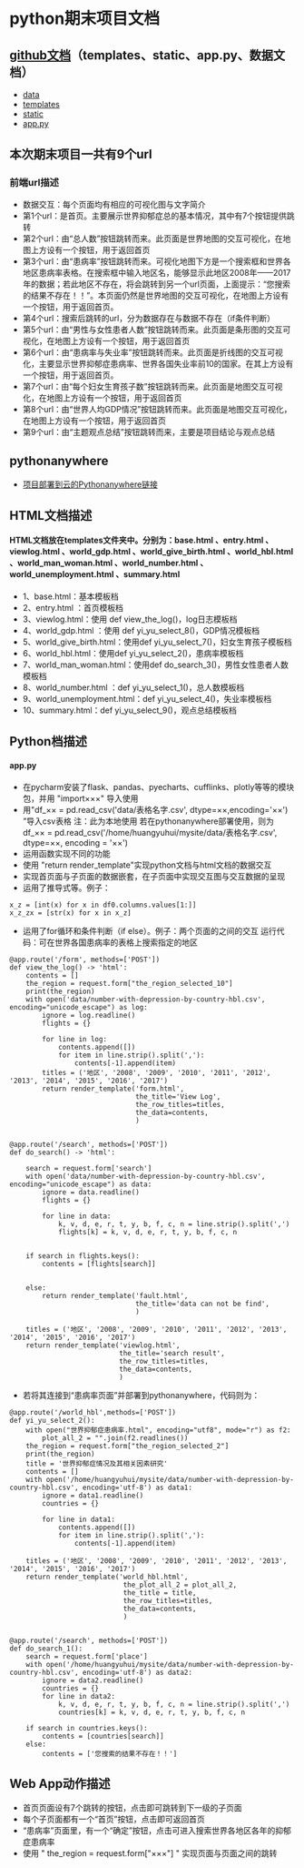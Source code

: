 # python期末项目文档

## [github文档](https://github.com/DingXiaoYing181013129/python)（templates、static、app.py、数据文档）
* [data](https://github.com/DingXiaoYing181013129/python/tree/master/data)
* [templates](https://github.com/DingXiaoYing181013129/python/tree/master/templates)
* [static](https://github.com/DingXiaoYing181013129/python/tree/master/static)
* [app.py](https://github.com/DingXiaoYing181013129/python/blob/master/app.py)

## 本次期末项目一共有9个url

### 前端url描述
* 数据交互：每个页面均有相应的可视化图与文字简介
* 第1个url：是首页。主要展示世界抑郁症总的基本情况，其中有7个按钮提供跳转
* 第2个url：由“总人数”按钮跳转而来。此页面是世界地图的交互可视化，在地图上方设有一个按钮，用于返回首页
* 第3个url：由“患病率”按钮跳转而来。可视化地图下方是一个搜索框和世界各地区患病率表格。在搜索框中输入地区名，能够显示此地区2008年——2017年的数据；若此地区不存在，将会跳转到另一个url页面，上面提示：“您搜索的结果不存在！！”。本页面仍然是世界地图的交互可视化，在地图上方设有一个按钮，用于返回首页。
* 第4个url：搜索后跳转的url，分为数据存在与数据不存在（if条件判断）
* 第5个url：由“男性与女性患者人数”按钮跳转而来。此页面是条形图的交互可视化，在地图上方设有一个按钮，用于返回首页
* 第6个url：由“患病率与失业率”按钮跳转而来。此页面是折线图的交互可视化，主要显示世界抑郁症患病率、世界各国失业率前10的国家。在其上方设有一个按钮，用于返回首页。
* 第7个url：由“每个妇女生育孩子数”按钮跳转而来。此页面是地图交互可视化，在地图上方设有一个按钮，用于返回首页
* 第8个url：由“世界人均GDP情况”按钮跳转而来。此页面是地图交互可视化，在地图上方设有一个按钮，用于返回首页
* 第9个url：由“主题观点总结”按钮跳转而来，主要是项目结论与观点总结

## pythonanywhere
* [项目部署到云的Pythonanywhere链接](http://huangyuhui.pythonanywhere.com/) 


## HTML文档描述
#### HTML文档放在templates文件夹中。分别为：base.html 、entry.html 、viewlog.html 、world_gdp.html 、world_give_birth.html 、world_hbl.html 、world_man_woman.html 、world_number.html 、world_unemployment.html 、summary.html

* 1、base.html：基本模板档
* 2、entry.html ：首页模板档
* 3、viewlog.html：使用 def view_the_log()，log日志模板档
* 4、world_gdp.html ：使用 def yi_yu_select_8()，GDP情况模板档
* 5、world_give_birth.html：使用def yi_yu_select_7()，妇女生育孩子模板档
* 6、world_hbl.html：使用def yi_yu_select_2()，患病率模板档
* 7、world_man_woman.html：使用def do_search_3()，男性女性患者人数模板档
* 8、world_number.html ：def yi_yu_select_1()，总人数模板档
* 9、world_unemployment.html：def yi_yu_select_4()，失业率模板档
* 10、summary.html：def yi_yu_select_9()，观点总结模板档



## Python档描述
#### app.py
* 在pycharm安装了flask、pandas、pyecharts、cufflinks、plotly等等的模块包，并用 "import×××" 导入使用
* 用"df_×× = pd.read_csv('data/表格名字.csv', dtype=××,encoding='××') ”导入csv表格 注：此为本地使用
  若在pythonanywhere部署使用，则为df_×× = pd.read_csv('/home/huangyuhui/mysite/data/表格名字.csv', dtype=××, encoding = '××')
* 运用函数实现不同的功能
* 使用 "return render_template"实现python文档与html文档的数据交互
* 实现首页面与子页面的数据嵌套，在子页面中实现交互图与交互数据的呈现
* 运用了推导式等。例子：

```
x_z = [int(x) for x in df0.columns.values[1:]]
x_z_zx = [str(x) for x in x_z]
```

* 运用了for循环和条件判断（if  else）。例子：两个页面的之间的交互 运行代码：可在世界各国患病率的表格上搜索指定的地区
```
@app.route('/form', methods=['POST'])
def view_the_log() -> 'html':
    contents = []
    the_region = request.form["the_region_selected_10"]
    print(the_region)
    with open('data/number-with-depression-by-country-hbl.csv', encoding="unicode_escape") as log:
        ignore = log.readline()
        flights = {}

        for line in log:
            contents.append([])
            for item in line.strip().split(','):
                contents[-1].append(item)
        titles = ('地区', '2008', '2009', '2010', '2011', '2012', '2013', '2014', '2015', '2016', '2017')
        return render_template('form.html',
                               the_title='View Log',
                               the_row_titles=titles,
                               the_data=contents,
                               )


@app.route('/search', methods=['POST'])
def do_search() -> 'html':

    search = request.form['search']
    with open('data/number-with-depression-by-country-hbl.csv', encoding="unicode_escape") as data:
        ignore = data.readline()
        flights = {}

        for line in data:
            k, v, d, e, r, t, y, b, f, c, n = line.strip().split(',')
            flights[k] = k, v, d, e, r, t, y, b, f, c, n
            

    if search in flights.keys():
        contents = [flights[search]]


    else:
        return render_template('fault.html',
                               the_title='data can not be find',
                               )

    titles = ('地区', '2008', '2009', '2010', '2011', '2012', '2013', '2014', '2015', '2016', '2017')
    return render_template('viewlog.html',
                           the_title='search result',
                           the_row_titles=titles,
                           the_data=contents,
                           )
```

* 若将其连接到“患病率页面”并部署到pythonanywhere，代码则为：
```
@app.route('/world_hbl',methods=['POST'])
def yi_yu_select_2():
    with open("世界抑郁症患病率.html", encoding="utf8", mode="r") as f2:
        plot_all_2 = "".join(f2.readlines())
    the_region = request.form["the_region_selected_2"]
    print(the_region)
    title = '世界抑郁症情况及其相关因素研究'
    contents = []
    with open('/home/huangyuhui/mysite/data/number-with-depression-by-country-hbl.csv', encoding='utf-8') as data1:
        ignore = data1.readline()
        countries = {}

        for line in data1:
            contents.append([])
            for item in line.strip().split(','):
                contents[-1].append(item)

    titles = ('地区', '2008', '2009', '2010', '2011', '2012', '2013', '2014', '2015', '2016', '2017')
    return render_template('world_hbl.html',
                            the_plot_all_2 = plot_all_2,
                            the_title = title,
                            the_row_titles=titles,
                            the_data=contents,
                            )


@app.route('/search', methods=['POST'])
def do_search_1():
    search = request.form['place']
    with open('/home/huangyuhui/mysite/data/number-with-depression-by-country-hbl.csv', encoding='utf-8') as data2:
        ignore = data2.readline()
        countries = {}
        for line in data2:
            k, v, d, e, r, t, y, b, f, c, n = line.strip().split(',')
            countries[k] = k, v, d, e, r, t, y, b, f, c, n

    if search in countries.keys():
        contents = [countries[search]]
    else:
        contents = ['您搜索的结果不存在！！']
```

## Web App动作描述
* 首页页面设有7个跳转的按钮，点击即可跳转到下一级的子页面
* 每个子页面都有一个“首页”按钮，点击即可返回首页
* “患病率”页面里，有一个“确定”按钮，点击可进入搜索世界各地区各年的抑郁症患病率
* 使用 " the_region = request.form["×××"] " 实现页面与页面之间的跳转